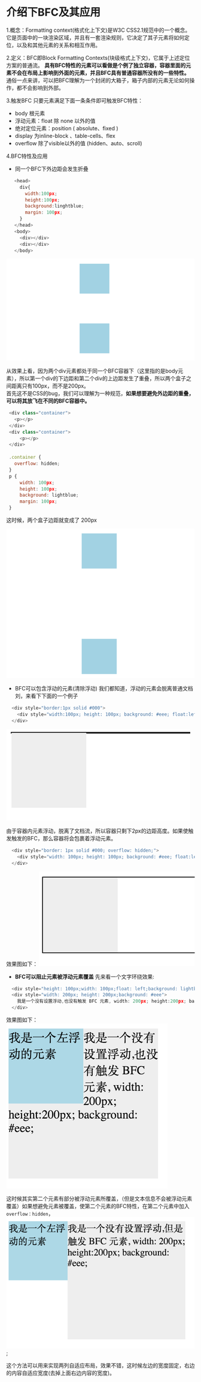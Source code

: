 # 介绍下BFC及其应用

1.概念：Formatting context(格式化上下文)是W3C CSS2.1规范中的一个概念。它是页面中的一块渲染区域，并且有一套渲染规则，它决定了其子元素将如何定位，以及和其他元素的关系和相互作用。

2.定义：BFC即Block Formatting Contexts(块级格式上下文)，它属于上述定位方案的普通流。
  **具有BFC特性的元素可以看做是个例了独立容器，容器里面的元素不会在布局上影响到外面的元素，并且BFC具有普通容器所没有的一些特性。**
  通俗一点来讲，可以把BFC理解为一个封闭的大箱子，箱子内部的元素无论如何操作，都不会影响到外部。

3.触发BFC
  只要元素满足下面一条条件即可触发BFC特性：
  * body 根元素
  * 浮动元素：float 除 none 以外的值
  * 绝对定位元素：position ( absolute、fixed )
  * display 为inline-block 、table-cells、flex
  * overflow 除了visible以外的值 (hidden、auto、scroll)

4.BFC特性及应用
 * 同一个BFC下外边距会发生折叠
 ```javascript
    <head>
      div{
        width:100px;
        height:100px;
        background:linghtblue;
        margin: 100px;
      }
    </head>
    <body>
      <div></div>
      <div></div>
    </body>
 ```
 ![图1](./1.png)
 
 从效果上看，因为两个div元素都处于同一个BFC容器下（这里指的是body元素），所以第一个div的下边距和第二个div的上边距发生了重叠，所以两个盒子之间距离只有100px，而不是200px。<br/>
 首先这不是CSS的bug，我们可以理解为一种规范，**如果想要避免外边距的重叠，可以将其放飞在不同的BFC容器中。** <br/>
 ```javascript
  <div class="container">
    <p></p>
  </div>
  <div class="container">
      <p></p>
  </div>

  .container {
    overflow: hidden;
  }
  p {
      width: 100px;
      height: 100px;
      background: lightblue;
      margin: 100px;
  }
 ``` 
  这时候，两个盒子边距就变成了 200px 

  ![图2](./2.png)
  
  * BFC可以包含浮动的元素(清除浮动)
  我们都知道，浮动的元素会脱离普通文档刘，来看下下面的一个例子
  ```javascript
    <div style="border:1px solid #000">
      <div style="width:100px; height: 100px; background: #eee; float:left"></div>
    </div>
  ```
  ![图3](./3.png)

  由于容器内元素浮动，脱离了文档流，所以容器只剩下2px的边距高度。如果使触发触发的BFC，那么容器将会包裹着浮动元素。
  ```javascript
    <div style="border: 1px solid #000; overflow: hidden;">
      <div style="width: 100px; height: 100px; background: #eee; float:left;"></div>
    </div>
  ```
  效果图如下：
  ![图4](./4.png)
  
  * **BFC可以阻止元素被浮动元素覆盖**
  先来看一个文字环绕效果:
  ```javascript
    <div style="height: 100px;width: 100px;float: left;background: lightblue">我是一个左浮动的元素</div>
    <div style="width: 200px; height: 200px;background: #eee">
      我是一个没有设置浮动,也没有触发 BFC 元素, width: 200px; height:200px; background: #eee;
    </div>
  ```
   效果图如下：
   ![图5](./5.png)

   这时候其实第二个元素有部分被浮动元素所覆盖，（但是文本信息不会被浮动元素覆盖）如果想避免元素被覆盖，使第二个元素的BFC特性，在第二个元素中加入`overflow：hidden`，
   ![图6](./6.png);

   这个方法可以用来实现两列自适应布局，效果不错，这时候左边的宽度固定，右边的内容自适应宽度(去掉上面右边内容的宽度)。
